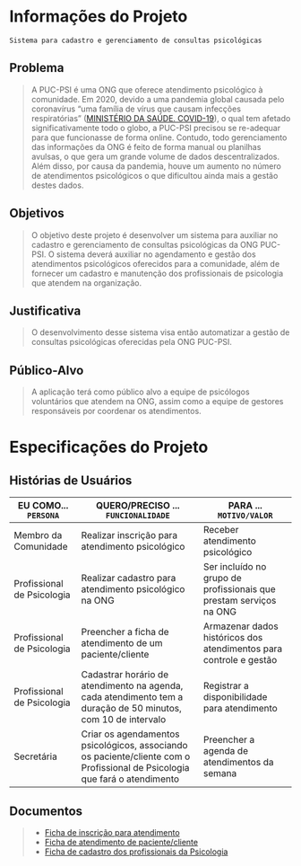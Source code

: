 # Informações do Projeto
`Sistema para cadastro e gerenciamento de consultas psicológicas`  

## Problema
> A PUC-PSI é uma ONG que oferece atendimento psicológico à comunidade. Em 2020, devido a uma pandemia global causada pelo coronavírus “uma família de vírus que causam infecções respiratórias” ([MINISTÉRIO DA SAÚDE. COVID-19](https://coronavirus.saude.gov.br/sobre-a-doenca#o-que-e-covid)), o qual tem afetado significativamente todo o globo, a PUC-PSI precisou se re-adequar para que funcionasse de forma online.
> Contudo, todo gerenciamento das informações da ONG é feito de forma manual ou planilhas avulsas, o que gera um grande volume de dados descentralizados. Além disso, por causa da pandemia, houve um aumento no número de atendimentos psicológicos o que dificultou ainda mais a gestão destes dados.

## Objetivos

> O objetivo deste projeto é desenvolver um sistema para auxiliar no cadastro e gerenciamento de consultas psicológicas da ONG PUC-PSI. O sistema deverá auxiliar no agendamento e gestão dos atendimentos psicológicos oferecidos para a comunidade, além de fornecer um cadastro e manutenção dos profissionais de psicologia que atendem na organização.

## Justificativa

> O desenvolvimento desse sistema visa então automatizar a gestão de consultas psicológicas oferecidas pela ONG PUC-PSI.

## Público-Alvo

> A aplicação terá como público alvo a equipe de psicólogos voluntários que atendem na ONG, assim como a equipe de gestores responsáveis por coordenar os atendimentos.
 
# Especificações do Projeto

## Histórias de Usuários

|EU COMO... `PERSONA`| QUERO/PRECISO ... `FUNCIONALIDADE` |PARA ... `MOTIVO/VALOR`                 |
|--------------------|------------------------------------|----------------------------------------|
|Membro da Comunidade | Realizar inscrição para atendimento psicológico           | Receber atendimento psicológico               |
|Profissional de Psicologia | Realizar cadastro para atendimento psicológico na ONG  | Ser incluído no grupo de profissionais que prestam serviços na ONG |
|Profissional de Psicologia | Preencher a ficha de atendimento de um paciente/cliente  | Armazenar dados históricos dos atendimentos para controle e gestão |
|Profissional de Psicologia | Cadastrar horário de atendimento na agenda, cada atendimento tem a duração de 50 minutos, com 10 de intervalo | Registrar a disponibilidade para atendimento |
|Secretária | Criar os agendamentos psicológicos, associando os paciente/cliente com o Profissional de Psicologia que fará o atendimento | Preencher a agenda de atendimentos da semana |

## Documentos
> - [Ficha de inscrição para atendimento](https://forms.app/astlaong/formulario-de-inscricao)
> - [Ficha de atendimento de paciente/cliente](./docs/Ficha%20dos%20clientes%20.doc)
> - [Ficha de cadastro dos profissionais da Psicologia](./docs/Ficha%20dos%20profissionais%20da%20Psicologia.doc)
